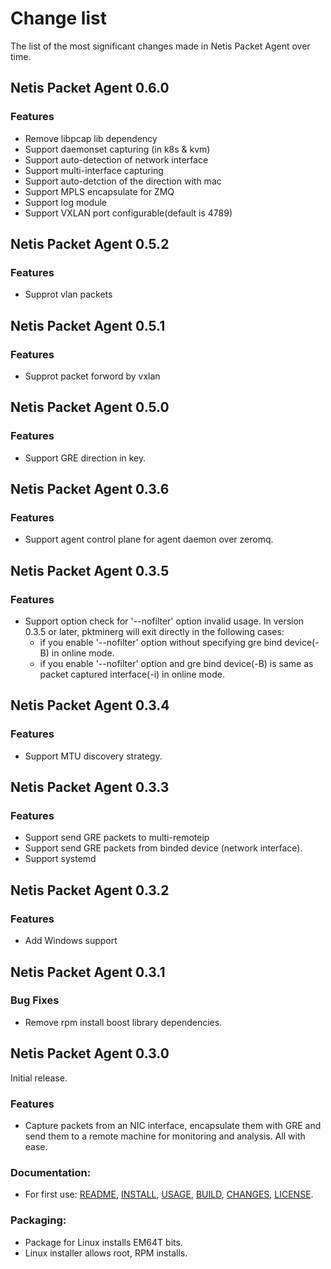 # Change list

The list of the most significant changes made in Netis Packet Agent over time.
## Netis Packet Agent 0.6.0
### Features
* Remove libpcap lib dependency
* Support daemonset capturing (in k8s & kvm)
* Support auto-detection of network interface
* Support multi-interface capturing
* Support auto-detction of the direction with mac
* Support MPLS encapsulate for ZMQ
* Support log module
* Support VXLAN port configurable(default is 4789) 

## Netis Packet Agent 0.5.2
### Features
* Supprot vlan packets

## Netis Packet Agent 0.5.1
### Features
* Supprot packet forword by vxlan

## Netis Packet Agent 0.5.0

### Features
* Support GRE direction in key.


## Netis Packet Agent 0.3.6

### Features
* Support agent control plane for agent daemon over zeromq.


## Netis Packet Agent 0.3.5

### Features
* Support option check for '--nofilter' option invalid usage. In version 0.3.5 or later, pktminerg will exit directly in the following cases:
    - if you enable '--nofilter' option without specifying gre bind device(-B) in online mode.
    - if you enable '--nofilter' option and gre bind device(-B) is same as packet captured interface(-i) in online mode. 

## Netis Packet Agent 0.3.4

### Features
* Support MTU discovery strategy.

## Netis Packet Agent 0.3.3

### Features
* Support send GRE packets to multi-remoteip
* Support send GRE packets from binded device (network interface).
* Support systemd

## Netis Packet Agent 0.3.2

### Features
* Add Windows support

## Netis Packet Agent 0.3.1

### Bug Fixes
* Remove rpm install boost library dependencies.


## Netis Packet Agent 0.3.0

Initial release.

### Features
* Capture packets from an NIC interface, encapsulate them with GRE and send them to a remote machine for monitoring and analysis. All with ease.

### Documentation:

* For first use: [README](README.md), [INSTALL](INSTALL.md), [USAGE](USAGE.md), [BUILD](BUILD.md), [CHANGES](CHANGES.md), [LICENSE](LICENSE.md).

### Packaging:

* Package for Linux installs EM64T bits.
* Linux installer allows root, RPM installs.
